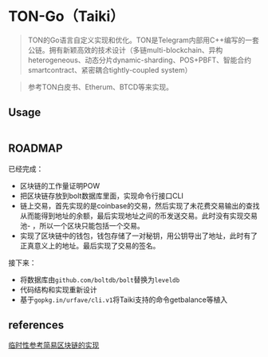 # TON-Go（Taiki）

> TON的Go语言自定义实现和优化。TON是Telegram内部用C++编写的一套公链。拥有新颖高效的技术设计（多链multi-blockchain、异构heterogeneous、动态分片dynamic-sharding、POS+PBFT、智能合约smartcontract、紧密耦合tightly-coupled system）

> 参考TON白皮书、Etherum、BTCD等来实现。

## Usage
```bash

```


## ROADMAP

已经完成：
- 区块链的工作量证明POW
- 把区块链存放到bolt数据库里面，实现命令行接口CLI
- 链上交易，首先实现的是coinbase的交易，然后实现了未花费交易输出的查找从而能得到地址的余额，最后实现地址之间的币发送交易。此时没有实现交易池- ，所以一个区块只能包括一个交易。
- 实现了区块链中的钱包，钱包存储了一对秘钥，用公钥导出了地址，此时有了正真意义上的地址。最后实现了交易的签名。

接下来：
- 将数据库由`github.com/boltdb/bolt`替换为`leveldb`
- 代码结构和实现重新设计
- 基于`gopkg.in/urfave/cli.v1`将Taiki支持的命令getbalance等植入



## references 
[临时性参考简易区块链的实现](https://github.com/zyjblockchain/A_golang_blockchain/blob/master/CLI.go)